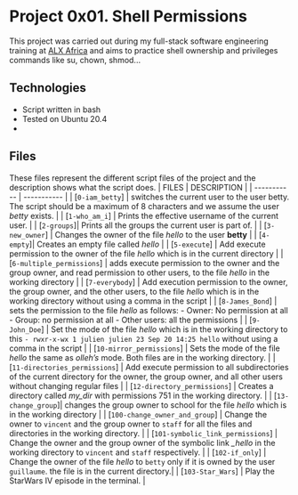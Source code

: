 # Project 0x01. Shell Permissions
This project was carried out during my full-stack software engineering training at [ALX Africa](https://www.alxafrica.com/) and aims to practice shell ownership and privileges commands like su, chown, shmod...

## Technologies
- Script written in bash
- Tested on Ubuntu 20.4
- 
## Files
These files represent the different script files of the project and the description shows what the script does.
| FILES | DESCRIPTION |
| ----------- | ----------- |
| [`0-iam_betty`] | switches the current user to the user betty. The script should be a maximum of 8 characters and we assume the user *betty* exists. |
| [`1-who_am_i`] | Prints the effective username of the current user. |
| [`2-groups`]| Prints all the groups the current user is part of. |
| [`3-new_owner`] | Changes the owner of the file *hello* to the user **betty** |
| [`4-empty`]| Creates an empty file called *hello* |
| [`5-execute`] | Add execute permission to the owner of the file *hello* which is in the current directory |
| [`6-multiple_permissions`] | adds execute permission to the owner and the group owner, and read permission to other users, to the file *hello* in the working directory |
| [`7-everybody`] | Add execution permission to the owner, the group owner, and the other users, to the file *hello* which is in the working directory without using a comma in the script |
| [`8-James_Bond`] | sets the permission to the file *hello* as follows:  - Owner: No permission at all - Group: no permission at all - Other users: all the permissions |
| [`9-John_Doe`] | Set the mode of the file  *hello* which is in the working directory to this `- rwxr-x-wx 1 julien julien 23 Sep 20 14:25 hello`  without using a comma in the script |
| [`10-mirror_permissions`] | Sets the mode of the file *hello* the same as *olleh’s* mode. Both files  are in the working directory. |
| [`11-directories_permissions`] | Add execute permission to all subdirectories of the current directory for the owner, the group owner, and all other users without changing regular files |
| [`12-directory_permissions`] | Creates a directory called *my_dir* with permissions 751 in the working directory. |
| [`13-change_group`]| changes the group owner to school for the file *hello* which is in the working directory |
| [`100-change_owner_and_group`] | Change the owner to `vincent` and the group owner to `staff` for all the files and directories in the working directory. |
| [`101-symbolic_link_permissions`] | Change the owner and the group owner of the symbolic link *_hello* in the working directory to `vincent` and `staff` respectively. |
| [`102-if_only`] | Change the owner of the file *hello* to `betty` only if it is owned by the user `guillaume`. the file is in the current directory.|
| [`103-Star_Wars`] | Play the StarWars IV episode in the terminal. |
